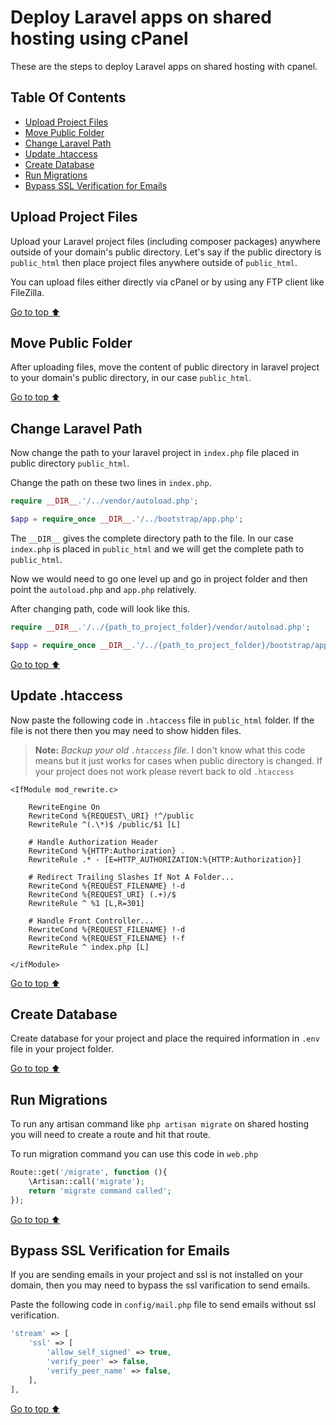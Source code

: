 # Deploy Laravel apps on shared hosting using cPanel

These are the steps to deploy Laravel apps on shared hosting with cpanel.

## Table Of Contents
- [Upload Project Files](#upload-project-files)
- [Move Public Folder](#move-public-folder)
- [Change Laravel Path](#change-laravel-path)
- [Update .htaccess](#update-htaccess)
- [Create Database](#create-database)
- [Run Migrations](#run-migrations)
- [Bypass SSL Verification for Emails](#bypass-ssl-verification-for-emails)

## Upload Project Files
Upload your Laravel project files (including composer packages) anywhere outside of your domain's public directory. Let's say if the public directory is `public_html` then place project files anywhere outside of `public_html`.

You can upload files either directly via cPanel or by using any FTP client like FileZilla.

[Go to top :arrow_up:](#table-of-contents)

## Move Public Folder
After uploading files, move the content of public directory in laravel project to your domain's public directory, in our case `public_html`.

[Go to top :arrow_up:](#table-of-contents)

## Change Laravel Path
Now change the path to your laravel project in `index.php` file placed in public directory `public_html`.

Change the path on these two lines in `index.php`.
``` php
require __DIR__.'/../vendor/autoload.php';

$app = require_once __DIR__.'/../bootstrap/app.php';
```
The `__DIR__` gives the complete directory path to the file. In our case `index.php` is placed in `public_html` and we will get the complete path to `public_html`.

Now we would need to go one level up and go in project folder and then point the `autoload.php` and `app.php` relatively.

After changing path, code will look like this.
``` php
require __DIR__.'/../{path_to_project_folder}/vendor/autoload.php';

$app = require_once __DIR__.'/../{path_to_project_folder}/bootstrap/app.php';
```

[Go to top :arrow_up:](#table-of-contents)

## Update .htaccess
Now paste the following code in `.htaccess` file in `public_html` folder. If the file is not there then you may need to show hidden files.

> **Note:** *Backup your old `.htaccess` file*. I don't know what this code means but it just works for cases when public directory is changed. If your project does not work please revert back to old `.htaccess`

```
<IfModule mod_rewrite.c>

    RewriteEngine On
    RewriteCond %{REQUEST\_URI} !^/public
    RewriteRule ^(.\*)$ /public/$1 [L]

    # Handle Authorization Header
    RewriteCond %{HTTP:Authorization} .
    RewriteRule .* - [E=HTTP_AUTHORIZATION:%{HTTP:Authorization}]

    # Redirect Trailing Slashes If Not A Folder...
    RewriteCond %{REQUEST_FILENAME} !-d
    RewriteCond %{REQUEST_URI} (.+)/$
    RewriteRule ^ %1 [L,R=301]

    # Handle Front Controller...
    RewriteCond %{REQUEST_FILENAME} !-d
    RewriteCond %{REQUEST_FILENAME} !-f
    RewriteRule ^ index.php [L]
     
</ifModule>
```

[Go to top :arrow_up:](#table-of-contents)

## Create Database
Create database for your project and place the required information in `.env` file in your project folder.

[Go to top :arrow_up:](#table-of-contents)

## Run Migrations
To run any artisan command like `php artisan migrate` on shared hosting you will need to create a route and hit that route.

To run migration command you can use this code in `web.php`
``` php
Route::get('/migrate', function (){
    \Artisan::call('migrate');
    return 'migrate command called';
});
```

[Go to top :arrow_up:](#table-of-contents)

## Bypass SSL Verification for Emails
If you are sending emails in your project and ssl is not installed on your domain, then you may need to bypass the ssl varification to send emails. 

Paste the following code in `config/mail.php` file to send emails without ssl verification.
``` php
'stream' => [
    'ssl' => [
        'allow_self_signed' => true,
        'verify_peer' => false,
        'verify_peer_name' => false,
    ],
],
```

[Go to top :arrow_up:](#table-of-contents)